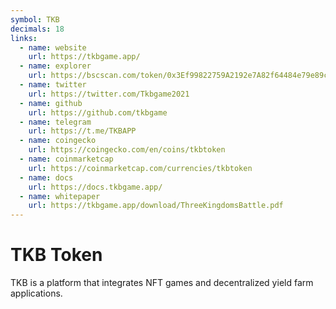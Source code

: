 ```yaml
---
symbol: TKB
decimals: 18
links:
  - name: website
    url: https://tkbgame.app/
  - name: explorer
    url: https://bscscan.com/token/0x3Ef99822759A2192e7A82f64484e79e89cd90d52
  - name: twitter
    url: https://twitter.com/Tkbgame2021
  - name: github
    url: https://github.com/tkbgame
  - name: telegram
    url: https://t.me/TKBAPP
  - name: coingecko
    url: https://coingecko.com/en/coins/tkbtoken
  - name: coinmarketcap
    url: https://coinmarketcap.com/currencies/tkbtoken
  - name: docs
    url: https://docs.tkbgame.app/
  - name: whitepaper
    url: https://tkbgame.app/download/ThreeKingdomsBattle.pdf
---
```


# TKB Token

TKB is a platform that integrates NFT games and decentralized yield farm applications.
